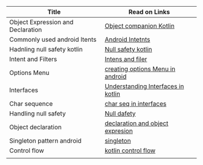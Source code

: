 

| Title               | Read on Links |                                    
| --------------------| ------------- |
| Object Expression and Declaration  | [ Object companion Kotlin ](https://kotlinlang.org/docs/reference/object-declarations.html) |
| Commonly used android Itents | [Android Intetnts](https://developer.android.com/guide/components/intents-common?authuser=1)|
| Hadnling null safety kotlin| [Null safety kotlin](https://kotlinlang.org/docs/reference/null-safety.html)|
| Intent and Filters | [Intens and filer](https://developer.android.com/guide/components/intents-filters?authuser=1)|
| Options Menu | [creating options Menu in android](https://developer.android.com/guide/topics/ui/menus?authuser=1)|
| Interfaces| [Understanding Interfaces in kotlin](https://kotlinlang.org/docs/reference/interfaces.html)|
| Char sequence | [char seq in interfaces](https://developer.android.com/reference/java/lang/CharSequence?authuser=1)|
| Handling null safety| [Null dafety](https://kotlinlang.org/docs/reference/null-safety.html)|
| Object declaration| [declaration and object expresion](https://kotlinlang.org/docs/reference/object-declarations.html)|
| Singleton pattern android| [singleton](https://en.wikipedia.org/wiki/Singleton_pattern)|
| Control flow| [kotlin control flow](https://kotlinlang.org/docs/reference/control-flow.html)|
| | []()|